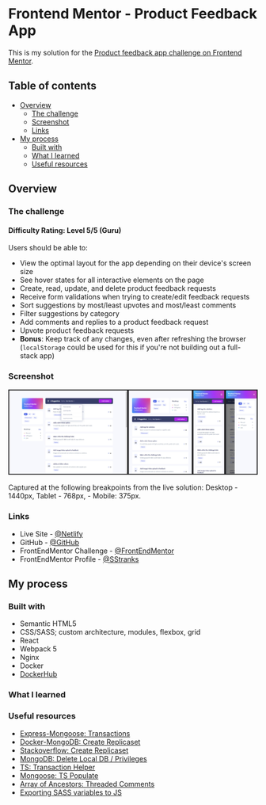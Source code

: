 # Frontend Mentor - Product Feedback App

This is my solution for the [Product feedback app challenge on Frontend Mentor](https://www.frontendmentor.io/challenges/product-feedback-app-wbvUYqjR6).

## Table of contents

- [Overview](#overview)
  - [The challenge](#the-challenge)
  - [Screenshot](#screenshot)
  - [Links](#links)
- [My process](#my-process)
  - [Built with](#built-with)
  - [What I learned](#what-i-learned)
  - [Useful resources](#useful-resources)

## Overview

### The challenge

#### Difficulty Rating: Level 5/5 (Guru)

Users should be able to:

- View the optimal layout for the app depending on their device's screen size
- See hover states for all interactive elements on the page
- Create, read, update, and delete product feedback requests
- Receive form validations when trying to create/edit feedback requests
- Sort suggestions by most/least upvotes and most/least comments
- Filter suggestions by category
- Add comments and replies to a product feedback request
- Upvote product feedback requests
- **Bonus**: Keep track of any changes, even after refreshing the browser (`localStorage` could be used for this if you're not building out a full-stack app)

### Screenshot

![](./screenshot.jpg)

Captured at the following breakpoints from the live solution: Desktop - 1440px, Tablet - 768px, - Mobile: 375px.

### Links

- Live Site - [@Netlify]()
- GitHub - [@GitHub](https://github.com/SStranks/MyFirstRepository/tree/master/FrontEndMentor/33_project_feedback_app)
- FrontEndMentor Challenge - [@FrontEndMentor](https://www.frontendmentor.io/challenges/product-feedback-app-wbvUYqjR6)
- FrontEndMentor Profile - [@SStranks](https://www.frontendmentor.io/profile/SStranks)

## My process

### Built with

- Semantic HTML5
- CSS/SASS; custom architecture, modules, flexbox, grid
- React
- Webpack 5
- Nginx
- Docker
- [DockerHub](https://hub.docker.com/)

### What I learned

### Useful resources

- [Express-Mongoose: Transactions](<https://www.ultimateakash.com/blog-details/IiwzQGAKYAo=/How-to-implement-Transactions-in-Mongoose-&-Node.Js-(Express)>)
- [Docker-MongoDB: Create Replicaset](https://bytelanguage.com/2023/02/13/create-mongo-replicaset-using-docker-compose/)
- [Stackoverflow: Create Replicaset](https://stackoverflow.com/questions/76013265/how-to-do-a-mongodb-6-single-node-replicaset-with-docker-compose)
- [MongoDB: Delete Local DB / Privileges](https://superuser.com/questions/1443569/mongodb-cant-drop-local-database-with-root-user)
- [TS: Transaction Helper](https://github.com/cashpositive-org/mongoose-transact-utils/blob/master/src/index.ts)
- [Mongoose: TS Populate](https://mongoosejs.com/docs/typescript/populate.html)
- [Array of Ancestors: Threaded Comments](https://citywebconsultants.co.uk/blogs/threaded-comments-with-an-array-of-ancestors-structure-in-mongodb)
- [Exporting SASS variables to JS](https://spacejelly.dev/posts/how-to-export-sass-variables-to-javascript-with-next-js/#step-3-exporting-sass-variables-and-importing-them-into-javascript)
